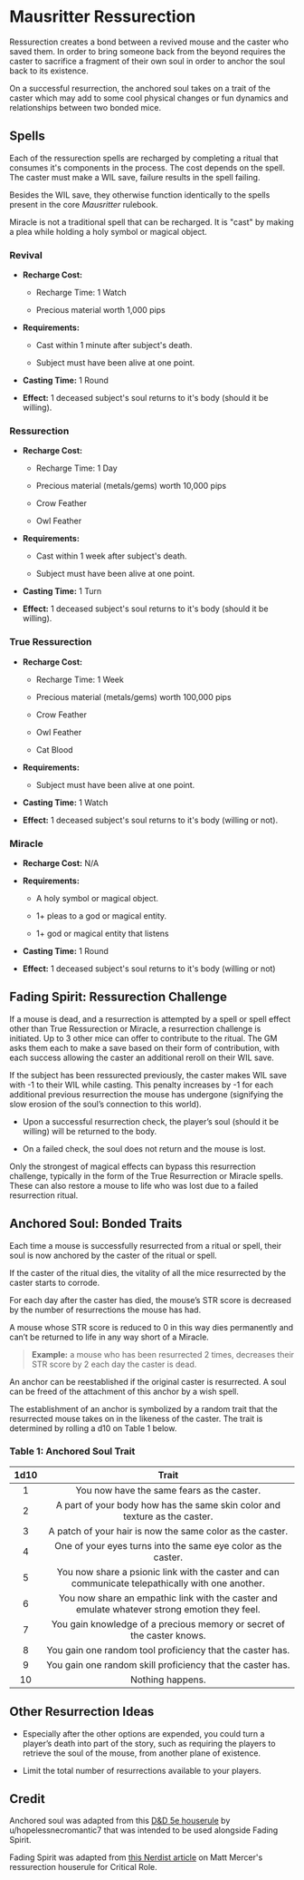 # Mausritter Ressurection

Ressurection creates a bond between a revived mouse and the caster who saved them. In order to bring someone back from the beyond requires the caster to sacrifice a fragment of their own soul in order to anchor the soul back to its existence.

On a successful resurrection, the anchored soul takes on a trait of the caster which may add to some cool physical changes or fun dynamics and relationships between two bonded mice.

## Spells

Each of the ressurection spells are recharged by completing a ritual that consumes it's components in the process. The cost depends on the spell. The caster must make a WIL save, failure results in the spell failing.

Besides the WIL save, they otherwise function identically to the spells present in the core *Mausritter* rulebook. 

Miracle is not a traditional spell that can be recharged. It is "cast" by making a plea while holding a holy symbol or magical object.

### Revival

- **Recharge Cost:**

  - Recharge Time: 1 Watch

  - Precious material worth 1,000 pips

- **Requirements:**

  - Cast within 1 minute after subject's death.

  - Subject must have been alive at one point.

- **Casting Time:** 1 Round

- **Effect:** 1 deceased subject's soul returns to it's body (should it be willing).

### Ressurection

- **Recharge Cost:**

  - Recharge Time: 1 Day

  - Precious material (metals/gems) worth 10,000 pips

  - Crow Feather

  - Owl Feather

- **Requirements:**

  - Cast within 1 week after subject's death.

  - Subject must have been alive at one point.

- **Casting Time:** 1 Turn

- **Effect:** 1 deceased subject's soul returns to it's body (should it be willing).

### True Ressurection

- **Recharge Cost:**

  - Recharge Time: 1 Week

  - Precious material (metals/gems) worth 100,000 pips

  - Crow Feather

  - Owl Feather

  - Cat Blood

- **Requirements:**

  - Subject must have been alive at one point.

- **Casting Time:** 1 Watch

- **Effect:** 1 deceased subject's soul returns to it's body (willing or not).

### Miracle

- **Recharge Cost:** N/A

- **Requirements:** 

  - A holy symbol or magical object.

  - 1+ pleas to a god or magical entity.

  - 1+ god or magical entity that listens

- **Casting Time:** 1 Round

- **Effect:** 1 deceased subject's soul returns to it's body (willing or not)

## Fading Spirit: Ressurection Challenge

If a mouse is dead, and a resurrection is attempted by a spell or spell effect other than True Ressurection or Miracle, a resurrection challenge is initiated. Up to 3 other mice can offer to contribute to the ritual. The GM asks them each to make a save based on their form of contribution, with each success allowing the caster an additional reroll on their WIL save.

If the subject has been ressurected previously, the caster makes WIL save with -1 to their WIL while casting. This penalty increases by -1 for each additional previous resurrection the mouse has undergone (signifying the slow erosion of the soul’s connection to this world).

- Upon a successful resurrection check, the player’s soul (should it be willing) will be returned to the body.

- On a failed check, the soul does not return and the mouse is lost.

Only the strongest of magical effects can bypass this resurrection challenge, typically in the form of the True Resurrection or Miracle spells. These can also restore a mouse to life who was lost due to a failed resurrection ritual.

## Anchored Soul: Bonded Traits

Each time a mouse is successfully resurrected from a ritual or spell, their soul is now anchored by the caster of the ritual or spell.

If the caster of the ritual dies, the vitality of all the mice resurrected by the caster starts to corrode.

For each day after the caster has died, the mouse’s STR score is decreased by the number of resurrections the mouse has had.

A mouse whose STR score is reduced to 0 in this way dies permanently and can’t be returned to life in any way short of a Miracle.

> **Example:** a mouse who has been resurrected 2 times, decreases their STR score by 2 each day the caster is dead.

An anchor can be reestablished if the original caster is resurrected. A soul can be freed of the attachment of this anchor by a wish spell. 

The establishment of an anchor is symbolized by a random trait that the resurrected mouse takes on in the likeness of the caster. The trait is determined by rolling a d10 on Table 1 below.

### Table 1: Anchored Soul Trait

1d10 | Trait
:---:|:---:
1 | You now have the same fears as the caster.
2 | A part of your body how has the same skin color and texture as the caster.
3 | A patch of your hair is now the same color as the caster.
4 | One of your eyes turns into the same eye color as the caster.
5 | You now share a psionic link with the caster and can communicate telepathically with one another.
6 | You now share an empathic link with the caster and emulate whatever strong emotion they feel.
7 | You gain knowledge of a precious memory or secret of the caster knows.
8 | You gain one random tool proficiency that the caster has.
9 | You gain one random skill proficiency that the caster has.
10 | Nothing happens.

## Other Resurrection Ideas

- Especially after the other options are expended, you could turn a player’s death into part of the story, such as requiring the players to retrieve the soul of the mouse, from another plane of existence.

- Limit the total number of resurrections available to your players.

## Credit

Anchored soul was adapted from this [D&D 5e houserule](https://www.reddit.com/r/DnDBehindTheScreen/comments/vd9zwr/want_to_make_death_a_little_more_meaningful_while/) by u/hopelessnecromantic7 that was intended to be used alongside Fading Spirit.

Fading Spirit was adapted from [this Nerdist article](https://web.archive.org/web/20220331135452/https://nerdist.com/article/use-critical-roles-resurrection-rules-in-your-own-campaign/) on Matt Mercer's ressurection houserule for Critical Role.
